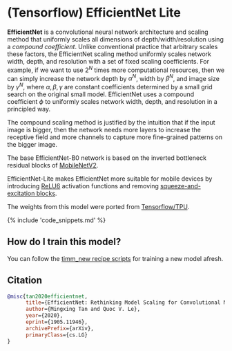 # (Tensorflow) EfficientNet Lite

**EfficientNet** is a convolutional neural network architecture and scaling method that uniformly scales all dimensions of depth/width/resolution using a *compound coefficient*. Unlike conventional practice that arbitrary scales  these factors, the EfficientNet scaling method uniformly scales network width, depth, and resolution with a set of fixed scaling coefficients. For example, if we want to use $2^N$ times more computational resources, then we can simply increase the network depth by $\alpha ^ N$,  width by $\beta ^ N$, and image size by $\gamma ^ N$, where $\alpha, \beta, \gamma$ are constant coefficients determined by a small grid search on the original small model. EfficientNet uses a compound coefficient $\phi$ to uniformly scales network width, depth, and resolution in a  principled way.

The compound scaling method is justified by the intuition that if the input image is bigger, then the network needs more layers to increase the receptive field and more channels to capture more fine-grained patterns on the bigger image.

The base EfficientNet-B0 network is based on the inverted bottleneck residual blocks of [MobileNetV2](https://paperswithcode.com/method/mobilenetv2).

EfficientNet-Lite makes EfficientNet more suitable for mobile devices by introducing [ReLU6](https://paperswithcode.com/method/relu6) activation functions and removing [squeeze-and-excitation blocks](https://paperswithcode.com/method/squeeze-and-excitation).

The weights from this model were ported from [Tensorflow/TPU](https://github.com/tensorflow/tpu).

{% include 'code_snippets.md' %}

## How do I train this model?

You can follow the [timm_new recipe scripts](https://rwightman.github.io/pytorch-image-models/scripts/) for training a new model afresh.

## Citation

```BibTeX
@misc{tan2020efficientnet,
      title={EfficientNet: Rethinking Model Scaling for Convolutional Neural Networks},
      author={Mingxing Tan and Quoc V. Le},
      year={2020},
      eprint={1905.11946},
      archivePrefix={arXiv},
      primaryClass={cs.LG}
}
```

<!--
Type: model-index
Collections:
- Name: TF EfficientNet Lite
  Paper:
    Title: 'EfficientNet: Rethinking Model Scaling for Convolutional Neural Networks'
    URL: https://paperswithcode.com/paper/efficientnet-rethinking-model-scaling-for
Models:
- Name: tf_efficientnet_lite0
  In Collection: TF EfficientNet Lite
  Metadata:
    FLOPs: 488052032
    Parameters: 4650000
    File Size: 18820223
    Architecture:
    - 1x1 Convolution
    - Average Pooling
    - Batch Normalization
    - Convolution
    - Dense Connections
    - Dropout
    - Inverted Residual Block
    - RELU6
    Tasks:
    - Image Classification
    Training Data:
    - ImageNet
    ID: tf_efficientnet_lite0
    Crop Pct: '0.875'
    Image Size: '224'
    Interpolation: bicubic
  Code: https://github.com/rwightman/pytorch-image-models/blob/9a25fdf3ad0414b4d66da443fe60ae0aa14edc84/timm_new/models/efficientnet.py#L1596
  Weights: https://github.com/rwightman/pytorch-image-models/releases/download/v0.1-weights/tf_efficientnet_lite0-0aa007d2.pth
  Results:
  - Task: Image Classification
    Dataset: ImageNet
    Metrics:
      Top 1 Accuracy: 74.83%
      Top 5 Accuracy: 92.17%
- Name: tf_efficientnet_lite1
  In Collection: TF EfficientNet Lite
  Metadata:
    FLOPs: 773639520
    Parameters: 5420000
    File Size: 21939331
    Architecture:
    - 1x1 Convolution
    - Average Pooling
    - Batch Normalization
    - Convolution
    - Dense Connections
    - Dropout
    - Inverted Residual Block
    - RELU6
    Tasks:
    - Image Classification
    Training Data:
    - ImageNet
    ID: tf_efficientnet_lite1
    Crop Pct: '0.882'
    Image Size: '240'
    Interpolation: bicubic
  Code: https://github.com/rwightman/pytorch-image-models/blob/9a25fdf3ad0414b4d66da443fe60ae0aa14edc84/timm_new/models/efficientnet.py#L1607
  Weights: https://github.com/rwightman/pytorch-image-models/releases/download/v0.1-weights/tf_efficientnet_lite1-bde8b488.pth
  Results:
  - Task: Image Classification
    Dataset: ImageNet
    Metrics:
      Top 1 Accuracy: 76.67%
      Top 5 Accuracy: 93.24%
- Name: tf_efficientnet_lite2
  In Collection: TF EfficientNet Lite
  Metadata:
    FLOPs: 1068494432
    Parameters: 6090000
    File Size: 24658687
    Architecture:
    - 1x1 Convolution
    - Average Pooling
    - Batch Normalization
    - Convolution
    - Dense Connections
    - Dropout
    - Inverted Residual Block
    - RELU6
    Tasks:
    - Image Classification
    Training Data:
    - ImageNet
    ID: tf_efficientnet_lite2
    Crop Pct: '0.89'
    Image Size: '260'
    Interpolation: bicubic
  Code: https://github.com/rwightman/pytorch-image-models/blob/9a25fdf3ad0414b4d66da443fe60ae0aa14edc84/timm_new/models/efficientnet.py#L1618
  Weights: https://github.com/rwightman/pytorch-image-models/releases/download/v0.1-weights/tf_efficientnet_lite2-dcccb7df.pth
  Results:
  - Task: Image Classification
    Dataset: ImageNet
    Metrics:
      Top 1 Accuracy: 77.48%
      Top 5 Accuracy: 93.75%
- Name: tf_efficientnet_lite3
  In Collection: TF EfficientNet Lite
  Metadata:
    FLOPs: 2011534304
    Parameters: 8199999
    File Size: 33161413
    Architecture:
    - 1x1 Convolution
    - Average Pooling
    - Batch Normalization
    - Convolution
    - Dense Connections
    - Dropout
    - Inverted Residual Block
    - RELU6
    Tasks:
    - Image Classification
    Training Data:
    - ImageNet
    ID: tf_efficientnet_lite3
    Crop Pct: '0.904'
    Image Size: '300'
    Interpolation: bilinear
  Code: https://github.com/rwightman/pytorch-image-models/blob/9a25fdf3ad0414b4d66da443fe60ae0aa14edc84/timm_new/models/efficientnet.py#L1629
  Weights: https://github.com/rwightman/pytorch-image-models/releases/download/v0.1-weights/tf_efficientnet_lite3-b733e338.pth
  Results:
  - Task: Image Classification
    Dataset: ImageNet
    Metrics:
      Top 1 Accuracy: 79.83%
      Top 5 Accuracy: 94.91%
- Name: tf_efficientnet_lite4
  In Collection: TF EfficientNet Lite
  Metadata:
    FLOPs: 5164802912
    Parameters: 13010000
    File Size: 52558819
    Architecture:
    - 1x1 Convolution
    - Average Pooling
    - Batch Normalization
    - Convolution
    - Dense Connections
    - Dropout
    - Inverted Residual Block
    - RELU6
    Tasks:
    - Image Classification
    Training Data:
    - ImageNet
    ID: tf_efficientnet_lite4
    Crop Pct: '0.92'
    Image Size: '380'
    Interpolation: bilinear
  Code: https://github.com/rwightman/pytorch-image-models/blob/9a25fdf3ad0414b4d66da443fe60ae0aa14edc84/timm_new/models/efficientnet.py#L1640
  Weights: https://github.com/rwightman/pytorch-image-models/releases/download/v0.1-weights/tf_efficientnet_lite4-741542c3.pth
  Results:
  - Task: Image Classification
    Dataset: ImageNet
    Metrics:
      Top 1 Accuracy: 81.54%
      Top 5 Accuracy: 95.66%
-->
